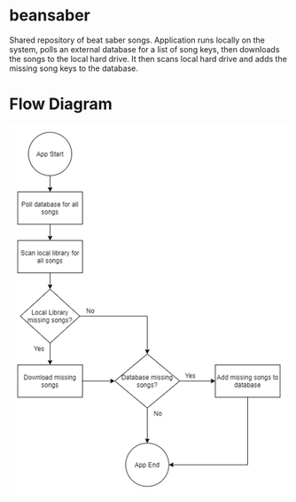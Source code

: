 # beansaber
Shared repository of beat saber songs. Application runs locally on the system, polls an external database for a list of song keys, then downloads the songs to the local hard drive. It then scans local hard drive and adds the missing song keys to the database.

# Flow Diagram
![flow](beansaber_flow.png)
